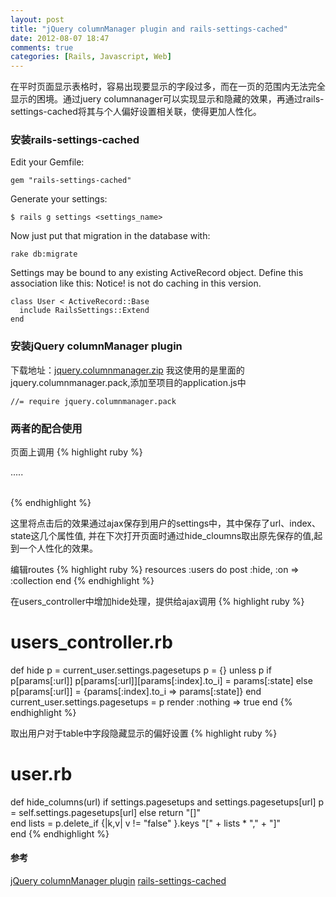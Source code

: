 ```yaml
---
layout: post
title: "jQuery columnManager plugin and rails-settings-cached"
date: 2012-08-07 18:47
comments: true
categories: [Rails, Javascript, Web]
---
```


在平时页面显示表格时，容易出现要显示的字段过多，而在一页的范围内无法完全显示的困境。通过juery columnanager可以实现显示和隐藏的效果，再通过rails-settings-cached将其与个人偏好设置相关联，使得更加人性化。

### 安装rails-settings-cached
Edit your Gemfile:

    gem "rails-settings-cached"

Generate your settings:

    $ rails g settings <settings_name>

Now just put that migration in the database with:

    rake db:migrate

Settings may be bound to any existing ActiveRecord object. Define this association like this: Notice! is not do caching in this version.

    class User < ActiveRecord::Base
      include RailsSettings::Extend
    end

### 安装jQuery columnManager plugin
下载地址：<a href="http://p.sohei.org/download-manager.php?id=54">jquery.columnmanager.zip</a>
我这使用的是里面的jquery.columnmanager.pack,添加至项目的application.js中

    //= require jquery.columnmanager.pack

### 两者的配合使用
页面上调用
{% highlight ruby %}
<div id="targetcol">
</div>

<table id="tableall">
  .....
</table>

<script type="text/javascript">
  $('#tableall').columnManager({
    listTargetID:'targetcol',
    onClass: 'simpleon',
    offClass: 'simpleoff',
    colsHidden: <%= current_user.hide_columns(request.url) %>,
    onToggle: function(index, state){
      $.ajax({
        url: 'users/hide',
        type: 'post',
        data: "index=" + index + ";state=" + state + ";url=" + "<%= request.url %>"
        })
    }    
  });    
</script>
{% endhighlight %}

这里将点击后的效果通过ajax保存到用户的settings中，其中保存了url、index、state这几个属性值, 并在下次打开页面时通过hide_cloumns取出原先保存的值,起到一个人性化的效果。

编辑routes
{% highlight ruby %}
  resources :users do
    post :hide, :on => :collection
  end
{% endhighlight %}

在users_controller中增加hide处理，提供给ajax调用
{% highlight ruby %}
# users_controller.rb
def hide
  p = current_user.settings.pagesetups
  p = {} unless p
  if p[params[:url]]
    p[params[:url]][params[:index].to_i] = params[:state]
  else
    p[params[:url]] = {params[:index].to_i => params[:state]}
  end
  current_user.settings.pagesetups = p
  render :nothing => true
end
{% endhighlight %}

取出用户对于table中字段隐藏显示的偏好设置
{% highlight ruby %}
# user.rb
def hide_columns(url)
  if settings.pagesetups and settings.pagesetups[url]
    p = self.settings.pagesetups[url] 
  else
    return "[]"              
  end
  lists = p.delete_if {|k,v| v != "false" }.keys
  "[" + lists * "," + "]"    
end
{% endhighlight %}

#### 参考
<a href="http://p.sohei.org/stuff/jquery/columnmanager/demo/demo.html">jQuery columnManager plugin</a>
<a href="https://github.com/huacnlee/rails-settings-cached">rails-settings-cached</a>
